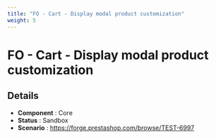 ```yaml
---
title: "FO - Cart - Display modal product customization"
weight: 5
---
```


# FO - Cart - Display modal product customization
## Details
* **Component** : Core
* **Status** : Sandbox
* **Scenario** : https://forge.prestashop.com/browse/TEST-6997

